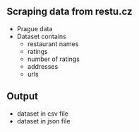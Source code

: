 ## Scraping data from restu.cz

* Prague data
* Dataset contains
    * restaurant names
    * ratings
    * number of ratings
    * addresses
    * urls

## Output

* dataset in csv file
* dataset in json file
